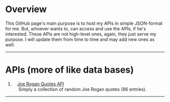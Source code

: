 # Overview

This GitHub page's main purpose is to host my APIs in simple JSON-format for me. But, whoever wants to, can access and use the APIs, if he's interested. These APIs are not high-level ones, again, they just serve my purpose. I will update them from time to time and may add new ones as well.

---
# APIs (more of like data bases)

1. &emsp;[Joe Rogan Quotes API](https://harapi37.github.io/apis/jr_api.json) <br> 
&emsp;    Simply a collection of random Joe Rogan quotes (86 entries).

---
